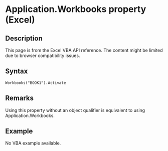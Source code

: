 # Application.Workbooks property (Excel)

## Description
This page is from the Excel VBA API reference. The content might be limited due to browser compatibility issues.

## Syntax
```vba
Workbooks("BOOK1").Activate
```

## Remarks
Using this property without an object qualifier is equivalent to using Application.Workbooks.

## Example
No VBA example available.
